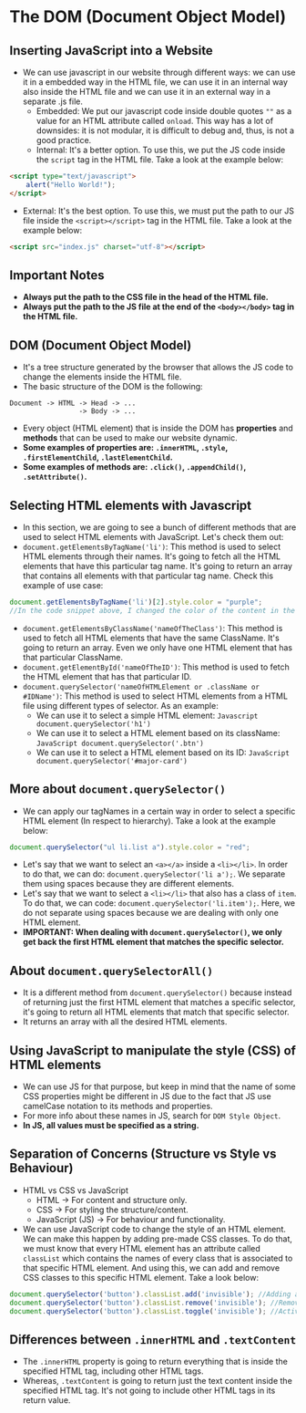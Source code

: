 # The DOM (Document Object Model)

## Inserting JavaScript into a Website
* We can use javascript in our website through different ways: we can use it in a embedded way in the HTML file, we can use it in an internal way also inside the HTML file and we can use it in an external way in a separate .js file.
  * Embedded: We put our javascript code inside double quotes ```""``` as a value for an HTML attribute called ```onload```. This way has a lot of downsides: it is not modular, it is difficult to debug and, thus, is not a good practice.
  * Internal: It's a better option. To use this, we put the JS code inside the ```script``` tag in the HTML file. Take a look at the example below:
```HTML
<script type="text/javascript">
    alert("Hello World!");
</script>
```
  * External: It's the best option. To use this, we must put the path to our JS file inside the ```<script></script>``` tag in the HTML file. Take a look at the example below:
```HTML
<script src="index.js" charset="utf-8"></script>
```

## Important Notes
* __Always put the path to the CSS file in the head of the HTML file.__
* __Always put the path to the JS file at the end of the ```<body></body>``` tag in the HTML file.__

## DOM (Document Object Model)
* It's a tree structure generated by the browser that allows the JS code to change the elements inside the HTML file.
* The basic structure of the DOM is the following:
```
Document -> HTML -> Head -> ...
                 -> Body -> ...
```
* Every object (HTML element) that is inside the DOM has __properties__ and __methods__ that can be used to make our website dynamic.
* __Some examples of properties are: ```.innerHTML```, ```.style```, ```.firstElementChild```, ```.lastElementChild```.__
* __Some examples of methods are: ```.click()```, ```.appendChild()```, ```.setAttribute()```.__
  
## Selecting HTML elements with Javascript
* In this section, we are going to see a bunch of different methods that are used to select HTML elements with JavaScript. Let's check them out:
* ```document.getElementsByTagName('li')```: This method is used to select HTML elements through their names. It's going to fetch all the HTML elements that have this particular tag name. It's going to return an array that contains all elements with that particular tag name. Check this example of use case:
```JavaScript
document.getElementsByTagName('li')[2].style.color = "purple";
//In the code snippet above, I changed the color of the content in the third "li" element to purple.
```
* ```document.getElementsByClassName('nameOfTheClass')```: This method is used to fetch all HTML elements that have the same ClassName. It's going to return an array. Even we only have one HTML element that has that particular ClassName.
* ```document.getElementById('nameOfTheID')```: This method is used to fetch the HTML element that has that particular ID.
* ```document.querySelector('nameOfHTMLElement or .className or #IDName')```: This method is used to select HTML elements from a HTML file using different types of selector. As an example:
  * We can use it to select a simple HTML element: ```Javascript  document.querySelector('h1')```
  * We can use it to select a HTML element based on its className: ```JavaScript document.querySelector('.btn')```
  * We can use it to select a HTML element based on its ID: ```JavaScript document.querySelector('#major-card')```

## More about ```document.querySelector()```
* We can apply our tagNames in a certain way in order to select a specific HTML element (In respect to hierarchy). Take a look at the example below:
```JavaScript
document.querySelector("ul li.list a").style.color = "red";
```
* Let's say that we want to select an ```<a></a>``` inside a ```<li></li>```. In order to do that, we can do: ```document.querySelector('li a');```. We separate them using spaces because they are different elements.
* Let's say that we want to select a ```<li></li>``` that also has a class of ```item```. To do that, we can code: ```document.querySelector('li.item');```. Here, we do not separate using spaces because we are dealing with only one HTML element.
* __IMPORTANT: When dealing with ```document.querySelector()```, we only get back the first HTML element that matches the specific selector.__

## About ```document.querySelectorAll()```
* It is a different method from ```document.querySelector()``` because instead of returning just the first HTML element that matches a specific selector, it's going to return all HTML elements that match that specific selector.
* It returns an array with all the desired HTML elements.

## Using JavaScript to manipulate the style (CSS) of HTML elements
* We can use JS for that purpose, but keep in mind that the name of some CSS properties might be different in JS due to the fact that JS use camelCase notation to its methods and properties.
* For more info about these names in JS, search for ```DOM Style Object```.
* __In JS, all values must be specified as a string.__

## Separation of Concerns (Structure vs Style vs Behaviour)
* HTML vs CSS vs JavaScript
  * HTML -> For content and structure only.
  * CSS -> For styling the structure/content.
  * JavaScript (JS) -> For behaviour and functionality.
* We can use JavaScript code to change the style of an HTML element. We can make this happen by adding pre-made CSS classes. To do that, we must know that every HTML element has an attribute called ```classList``` which contains the names of every class that is associated to that specific HTML element. And using this, we can add and remove CSS classes to this specific HTML element. Take a look below:
```JavaScript
document.querySelector('button').classList.add('invisible'); //Adding a new CSS class called 'invisible' to the 'button' HTML element.
document.querySelector('button').classList.remove('invisible'); //Remove the CSS class called 'invisible' to the 'button' HTML element.
document.querySelector('button').classList.toggle('invisible'); //Activating and Deactivating the CSS class called 'invisible' to the 'button' HTML element.
```

## Differences between ```.innerHTML``` and ```.textContent```
* The ```.innerHTML``` property is going to return everything that is inside the specified HTML tag, including other HTML tags.
* Whereas, ```.textContent``` is going to return just the text content inside the specified HTML tag. It's not going to include other HTML tags in its return value.

